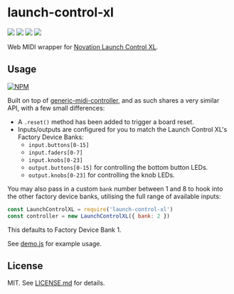 # launch-control-xl
![](http://img.shields.io/badge/stability-experimental-orange.svg?style=flat)
![](http://img.shields.io/npm/v/launch-control-xl.svg?style=flat)
![](http://img.shields.io/npm/dm/launch-control-xl.svg?style=flat)
![](http://img.shields.io/npm/l/launch-control-xl.svg?style=flat)

Web MIDI wrapper for [Novation Launch Control XL](http://global.novationmusic.com/launch/launch-control-xl).

## Usage

[![NPM](https://nodei.co/npm/launch-control-xl.png)](https://nodei.co/npm/launch-control-xl/)

Built on top of [generic-midi-controller](https://github.com/lazurite-app/generic-midi-controller), and as such shares a very similar API, with a few small differences:

* A `.reset()` method has been added to trigger a board reset.
* Inputs/outputs are configured for you to match the Launch Control XL's Factory Device Banks:
  * `input.buttons[0-15]`
  * `input.faders[0-7]`
  * `input.knobs[0-23]`
  * `output.buttons[0-15]` for controlling the bottom button LEDs.
  * `output.knobs[0-23]` for controlling the knob LEDs.

You may also pass in a custom `bank` number between 1 and 8 to hook into the
other factory device banks, utilising the full range of available inputs:

``` javascript
const LaunchControlXL = require('launch-control-xl')
const controller = new LaunchControlXL({ bank: 2 })
```

This defaults to Factory Device Bank 1.

See [demo.js](./demo.js) for example usage.

## License

MIT. See [LICENSE.md](http://github.com/lazurite-app/launch-control-xl/blob/master/LICENSE.md) for details.
